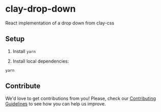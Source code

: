 # clay-drop-down

React implementation of a drop down from clay-css

## Setup

1. Install `yarn`

2. Install local dependencies:

```
yarn
```

## Contribute

We'd love to get contributions from you! Please, check our [Contributing Guidelines](https://github.com/liferay/clay/blob/master/CONTRIBUTING.md) to see how you can help us improve.
